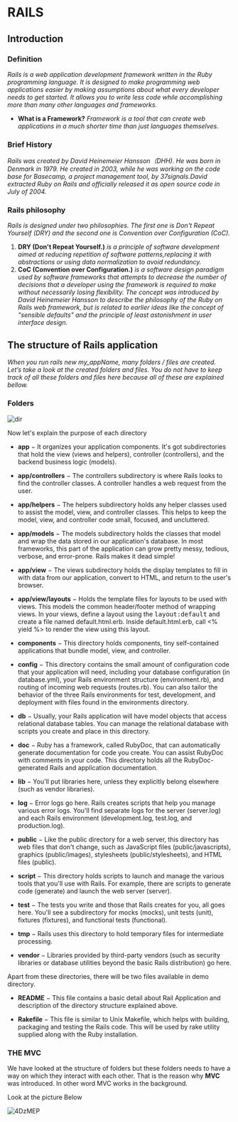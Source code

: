 # RAILS
## Introduction
### Definition
*Rails is a web application development framework written in the Ruby programming language. It is designed to make programming web applications easier by making assumptions about what every developer needs to get started. It allows you to write less code while accomplishing more than many other languages and frameworks.*
* **What is a Framework?**
*Framework is a tool that can create web applications in a much shorter time than just languages themselves.*
### Brief History
*Rails was created by David Heinemeier Hansson（DHH). He was born in Denmark in 1979. He created in 2003,  while he was working on the code base for Basecamp, a project management tool, by 37signals.David extracted Ruby on Rails and officially released it as open source code in July of 2004.*
### Rails philosophy
*Rails is designed under two philosophies. The first one is Don't Repeat Yourself (DRY) and the second one is Convention over Configuration (CoC).*
1. **DRY (Don't Repeat Yourself.)**
*is a principle of software development aimed at reducing repetition of software patterns,replacing it with abstractions or using data normalization to avoid redundancy.*
2. **CoC (Convention over Configuration.)**
*is a software design paradigm used by software frameworks that attempts to decrease the number of decisions that a developer using the framework is required to make without necessarily losing flexibility. The concept was introduced by David Heinemeier Hansson to describe the philosophy of the Ruby on Rails web framework, but is related to earlier ideas like the concept of "sensible defaults" and the principle of least astonishment in user interface design.*
## The structure of Rails application
*When you run rails new my_appName, many folders / files are created.
Let’s take a look at the created folders and files. You do not have to keep track of all these folders and files here because all of these are explained bellow.*

### Folders
![dir](https://github.com/Mediateri/SampleforWork/blob/master/dir.jpg)

Now let's explain the purpose of each directory

* **app** − It organizes your application components. It's got subdirectories that hold the view (views and helpers), controller (controllers), and the backend business logic (models).

* **app/controllers** − The controllers subdirectory is where Rails looks to find the controller classes. A controller handles a web request from the user.

* **app/helpers** − The helpers subdirectory holds any helper classes used to assist the model, view, and controller classes. This helps to keep the model, view, and controller code small, focused, and uncluttered.

* **app/models** − The models subdirectory holds the classes that model and wrap the data stored in our application's database. In most frameworks, this part of the application can grow pretty messy, tedious, verbose, and error-prone. Rails makes it dead simple!

* **app/view** − The views subdirectory holds the display templates to fill in with data from our application, convert to HTML, and return to the user's browser.

* **app/view/layouts** − Holds the template files for layouts to be used with views. This models the common header/footer method of wrapping views. In your views, define a layout using the <tt>layout:default</tt> and create a file named default.html.erb. Inside default.html.erb, call <% yield %> to render the view using this layout.

* **components** − This directory holds components, tiny self-contained applications that bundle model, view, and controller.

* **config** − This directory contains the small amount of configuration code that your application will need, including your database configuration (in database.yml), your Rails environment structure (environment.rb), and routing of incoming web requests (routes.rb). You can also tailor the behavior of the three Rails environments for test, development, and deployment with files found in the environments directory.

* **db** − Usually, your Rails application will have model objects that access relational database tables. You can manage the relational database with scripts you create and place in this directory.

* **doc** − Ruby has a framework, called RubyDoc, that can automatically generate documentation for code you create. You can assist RubyDoc with comments in your code. This directory holds all the RubyDoc-generated Rails and application documentation.

* **lib** − You'll put libraries here, unless they explicitly belong elsewhere (such as vendor libraries).

* **log** − Error logs go here. Rails creates scripts that help you manage various error logs. You'll find separate logs for the server (server.log) and each Rails environment (development.log, test.log, and production.log).

* **public** − Like the public directory for a web server, this directory has web files that don't change, such as JavaScript files (public/javascripts), graphics (public/images), stylesheets (public/stylesheets), and HTML files (public).

* **script** − This directory holds scripts to launch and manage the various tools that you'll use with Rails. For example, there are scripts to generate code (generate) and launch the web server (server).

* **test** − The tests you write and those that Rails creates for you, all goes here. You'll see a subdirectory for mocks (mocks), unit tests (unit), fixtures (fixtures), and functional tests (functional).

* **tmp** − Rails uses this directory to hold temporary files for intermediate processing.

* **vendor** − Libraries provided by third-party vendors (such as security libraries or database utilities beyond the basic Rails distribution) go here.

Apart from these directories, there will be two files available in demo directory.

* **README** − This file contains a basic detail about Rail Application and description of the directory structure explained above.

* **Rakefile** − This file is similar to Unix Makefile, which helps with building, packaging and testing the Rails code. This will be used by rake utility supplied along with the Ruby installation.
### THE MVC
We have looked at the structure of folders but these folders needs to have a way on which they interact with each other. That is the reason why **MVC** was introduced. In other word MVC works in the background.

Look at the picture Below

![4DzMEP](https://github.com/Mediateri/SampleforWork/blob/master/4DzMEP.jpg)






